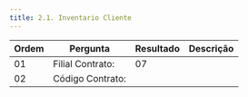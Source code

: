 ```yaml
---
title: 2.1. Inventario Cliente
---
```


Ordem | Pergunta | Resultado | Descrição
----- | -------- | --------- | ---------
01    |Filial Contrato: |07 |
02    |Código Contrato: | |
